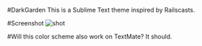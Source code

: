 #DarkGarden
This is a Sublime Text theme inspired by Railscasts.

#Screenshot
![shot]()

#Will this color scheme also work on TextMate?
It should.
